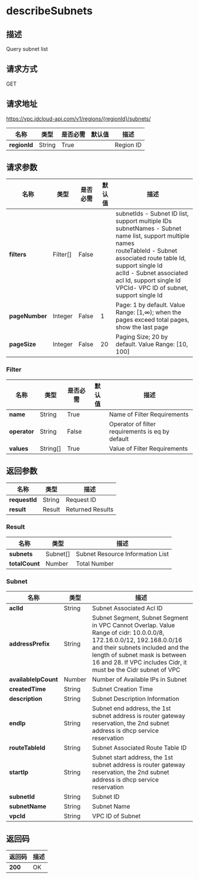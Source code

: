 # describeSubnets


## 描述
Query subnet list

## 请求方式
GET

## 请求地址
https://vpc.jdcloud-api.com/v1/regions/{regionId}/subnets/

|名称|类型|是否必需|默认值|描述|
|---|---|---|---|---|
|**regionId**|String|True| |Region ID|

## 请求参数
|名称|类型|是否必需|默认值|描述|
|---|---|---|---|---|
|**filters**|Filter[]|False| |subnetIds - Subnet ID list, support multiple IDs<br>subnetNames - Subnet name list, support multiple names<br>routeTableId	- Subnet associated route table Id, support single Id<br>aclId - Subnet associated acl Id, support single Id<br>VPCId- VPC ID of subnet, support single Id<br>|
|**pageNumber**|Integer|False|1|Page: 1 by default. Value Range: [1,∞); when the pages exceed total pages, show the last page|
|**pageSize**|Integer|False|20|Paging Size; 20 by default. Value Range: [10, 100]|

### Filter
|名称|类型|是否必需|默认值|描述|
|---|---|---|---|---|
|**name**|String|True| |Name of Filter Requirements|
|**operator**|String|False| |Operator of filter requirements is eq by default|
|**values**|String[]|True| |Value of Filter Requirements|

## 返回参数
|名称|类型|描述|
|---|---|---|
|**requestId**|String|Request ID|
|**result**|Result|Returned Results|

### Result
|名称|类型|描述|
|---|---|---|
|**subnets**|Subnet[]|Subnet Resource Information List|
|**totalCount**|Number|Total Number|
### Subnet
|名称|类型|描述|
|---|---|---|
|**aclId**|String|Subnet Associated Acl ID|
|**addressPrefix**|String|Subnet Segment, Subnet Segment in VPC Cannot Overlap. Value Range of cidr: 10.0.0.0/8, 172.16.0.0/12, 192.168.0.0/16 and their subnets included and the length of subnet mask is between 16 and 28. If VPC includes Cidr, it must be the Cidr subnet of VPC|
|**availableIpCount**|Number|Number of Available IPs in Subnet|
|**createdTime**|String|Subnet Creation Time|
|**description**|String|Subnet Description Information|
|**endIp**|String|Subnet end address, the 1st subnet address is router gateway reservation, the 2nd subnet address is dhcp service reservation|
|**routeTableId**|String|Subnet Associated Route Table ID|
|**startIp**|String|Subnet start address, the 1st subnet address is router gateway reservation, the 2nd subnet address is dhcp service reservation|
|**subnetId**|String|Subnet ID|
|**subnetName**|String|Subnet Name|
|**vpcId**|String|VPC ID of Subnet|

## 返回码
|返回码|描述|
|---|---|
|**200**|OK|
